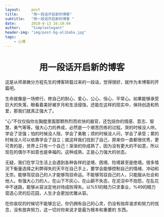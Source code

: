 ```yaml
---
layout:     post
title:      "用一段话开启新的博客"
subtitle:   "用一段话开启新的博客 "
date:       2018-8-13 16:10:04
author:     "Simpleelegant"
header-img: "img/post-bg-alibaba.jpg"
tags:
    - 心境
---
```


# <center>用一段话开启新的博客</center>

这是从师弟微分方程先生的博客转载过来的一段话，觉得很好，就作为本博客的开篇吧。

生命就像是一场修行，修自己的耐心、爱心、公心、恒心、平常心。如果能够承受巨大的失落，眼看着美好被岁月和生活侵蚀，还能在这样的现实中，保持创造和热爱，那我们就真正强大了。

“心”不仅仅指你左胸膛里面那颗热烈而欢快的器官，还包括你的情感、意志、智慧、勇气等等。强大心力的养成，必然是一个艰苦历练的过程。哭的时候没人哄，学会了坚强；怕的时候没人陪，学会了勇敢；烦的时候没人问，学会了承受；累的时候没人可以依靠学会了自立；就这样我们找到了自己，原来你一直都很优秀，更可贵的是，世界上只有一个自己！渐渐的你成熟了，因为没有更大的不如意，所以现在的偶尔不如意也是幸福的。这种成熟，正是心力强大的状态。

无疑，我们在学习生活上会遇到各种各样的逆境、困境、险境甚至是绝境。很多情况下衡量选择之利弊得失的天平在自己手上，要学会能够控制自己的情绪、冲动和无奈。能够驾驭自己的人才能够驾驭命运。不能够驾驭自己的人，只能服从社会和他人。有强大心力的人，在山下不灰心，在山巅不失态，在泥沼中不抱怨，在乱花中不迷路，能够从容淡定地对待成败得失。以%51的精力只求事业，%49的精力营造心灵的后花园，人生才会更加优雅从容。

在你哀叹的时候切不能够忘记，你仍拥有自己的心灵，仍没有抛弃渴求和努力的信念，没有放弃努力，这一切对你来说才是最为根本和重要的 东西。